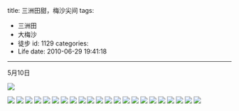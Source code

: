 title: 三洲田甜，梅沙尖间
tags:
  - 三洲田
  - 大梅沙
  - 徒步
id: 1129
categories:
  - Life
date: 2010-06-29 19:41:18
---
5月10日

![](/images/2010/06/29_29_194118_0_12662.jpg)
<!--more-->
![](/images/2010/06/29_29_194118_12661.jpg)
![](/images/2010/06/29_29_194118_1_12663.jpg)
![](/images/2010/06/29_29_194118_2_12664.jpg)
![](/images/2010/06/29_29_194118_3_12665.jpg)
![](/images/2010/06/29_29_194118_4_12666.jpg)
![](/images/2010/06/29_29_194118_5_12667.jpg)
![](/images/2010/06/29_29_194118_6_12668.jpg)
![](/images/2010/06/29_29_194118_7_12669.jpg)
![](/images/2010/06/29_29_194118_8_12670.jpg)
![](/images/2010/06/29_29_194118_9_12671.jpg)
![](/images/2010/06/29_29_194118_10_12672.jpg)
![](/images/2010/06/29_29_194118_11_12673.jpg)
![](/images/2010/06/29_29_194118_12_12674.jpg)
![](/images/2010/06/29_29_194118_13_12675.jpg)
![](/images/2010/06/29_29_194118_14_12676.jpg)
![](/images/2010/06/29_29_194118_15_12677.jpg)
![](/images/2010/06/29_29_194118_16_12678.jpg)
![](/images/2010/06/29_29_194118_17_12679.jpg)
![](/images/2010/06/29_29_194118_18_12680.jpg)
![](/images/2010/06/29_29_194118_19_12681.jpg)
![](/images/2010/06/29_29_194118_20_12682.jpg)
![](/images/2010/06/29_29_194118_21_12683.jpg)